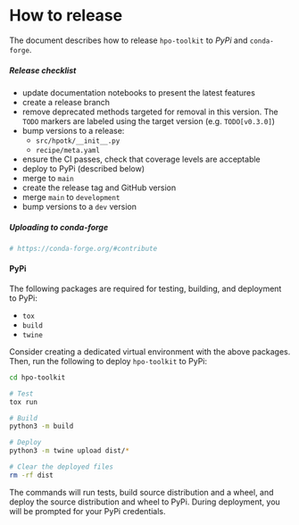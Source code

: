 # How to release

The document describes how to release `hpo-toolkit` to *PyPi* and `conda-forge`.

##### Release checklist

- update documentation notebooks to present the latest features 
- create a release branch
- remove deprecated methods targeted for removal in this version. The `TODO` markers are labeled using 
  the target version (e.g. `TODO[v0.3.0]`)
- bump versions to a release:
  - `src/hpotk/__init__.py`
  - `recipe/meta.yaml`
- ensure the CI passes, check that coverage levels are acceptable
- deploy to PyPi (described below)
- merge to `main`
- create the release tag and GitHub version
- merge `main` to `development`
- bump versions to a `dev` version


##### Uploading to conda-forge
```bash
# https://conda-forge.org/#contribute
```

#### PyPi

The following packages are required for testing, building, and deployment to PyPi:
- `tox`
- `build`
- `twine`

Consider creating a dedicated virtual environment with the above packages. Then, run the following 
to deploy `hpo-toolkit` to PyPi:  

```bash
cd hpo-toolkit

# Test
tox run

# Build
python3 -m build

# Deploy
python3 -m twine upload dist/*

# Clear the deployed files
rm -rf dist
```

The commands will run tests, build source distribution and a wheel, and deploy the source distribution and wheel to PyPi.
During deployment, you will be prompted for your PyPi credentials.  
